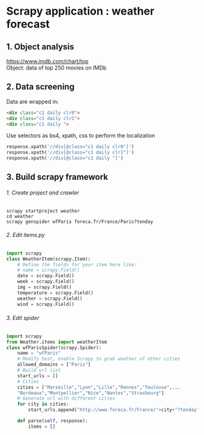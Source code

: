 # Scrapy application : weather forecast  

## 1. Object analysis  
https://www.imdb.com/chart/top  
Object: data of top 250 movies on IMDb  

## 2. Data screening  
Data are wrapped in:
```html
<div class="c1 daily clr0">
<div class="c1 daily clr1">
<div class="c1 daily ">
```

Use selectors as bs4, xpath, css to perform the localization  
```python
response.xpath('//div[@class="c1 daily clr0"]')
response.xpath('//div[@class="c1 daily clr1"]')
response.xpath('//div[@class="c1 daily "]')
```

## 3. Build scrapy framework  
###### 1. Create project and crawler  
```shell
scrapy startproject weather
cd weather
scrapy genspider wfParis foreca.fr/France/Paris?tenday
```
###### 2. Edit items.py
```python
import scrapy
class WeatherItem(scrapy.Item):
    # Define the fields for your item here like:
    # name = scrapy.Field()
    date = scrapy.Field()
    week = scrapy.Field()
    img = scrapy.Field()
    temperature = scrapy.Field()
    weather = scrapy.Field()
    wind = scrapy.Field()
```
###### 3. Edit spider
```python
import scrapy
from Weather.items import weatherItem
class wfParisSpider(scrapy.Spider):
    name = "wfParis"
    # Modify host, enable Scrapy to grab weather of other cities
    allowed_domains = ["Paris"]
    # Build url list
    start_urls = []
    # Cities
    cities = ["Marseille","Lyon","Lille","Rennes","Toulouse",...
    "Bordeaux","Montpellier","Nice","Nantes","Strasbourg"]
    # Generate url with different cities
    for city in cities:
        start_urls.append("http://www.foreca.fr/France/"+city+"?tenday")

    def parse(self, response):
        items = []

```
